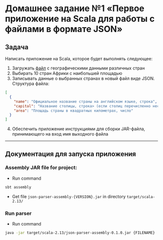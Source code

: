 # Домашнее задание №1 «Первое приложение на Scala для работы с файлами в формате JSON»

## Задача

Написать приложение на Scala, которое будет выполнять следующее:

1. Загружать [файл](https://raw.githubusercontent.com/mledoze/countries/master/countries.json) с географическими данными различных стран
2. Выбирать 10 стран Африки с наибольшей площадью
3. Записывать данные о выбранных странах в новый файл виде JSON. Структура файла:
```json
[
  {
    "name": "Официальное название страны на английском языке, строка",
    "capital": "Название столицы, строка> (если столиц перечисленно несколько, выберите первую)",
    "area": "Площадь страны в квадратных километрах, число"
  }
]
```
4. Обеспечить приложение инструкциями для сборки JAR-файла, принимающего на вход имя выходного файла

---

## Документация для запуска приложения

### Assembly JAR file for project:
* Run command
```bash
sbt assembly
```
* Get file `json-parser-assembly-{VERSION}.jar` in directory `target/scala-2.13/`

### Run parser
* Run command
```bash
java -jar target/scala-2.13/json-parser-assembly-0.1.0.jar {FILENAME}
```